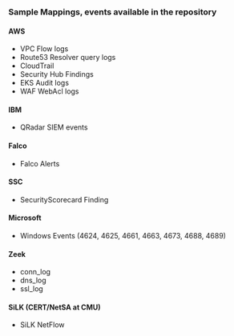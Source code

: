 ### Sample Mappings, events available in the repository

#### AWS
* VPC Flow logs 
* Route53 Resolver query logs
* CloudTrail 
* Security Hub Findings
* EKS Audit logs
* WAF WebAcl logs 

#### IBM 
* QRadar SIEM events

#### Falco
* Falco Alerts

#### SSC
* SecurityScorecard Finding

#### Microsoft
* Windows Events (4624, 4625, 4661, 4663, 4673, 4688, 4689)

#### Zeek
* conn_log
* dns_log
* ssl_log

#### SiLK (CERT/NetSA at CMU)
* SiLK NetFlow
